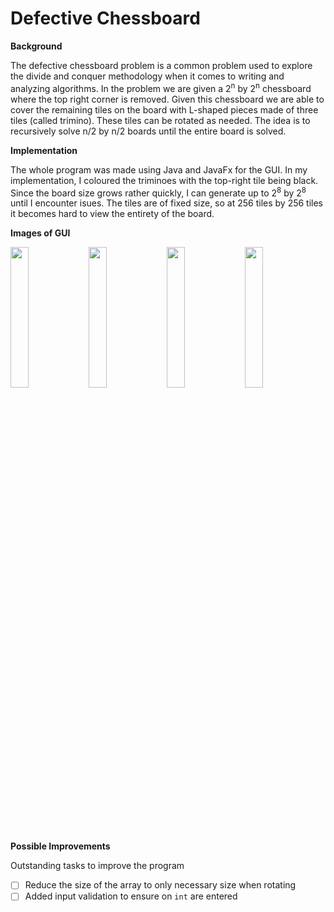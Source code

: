 # Defective Chessboard
**Background**

The defective chessboard problem is a common problem used to explore the divide and conquer methodology when it comes to writing and analyzing algorithms. In the problem we are given a 2<sup>n</sup> by 2<sup>n</sup> chessboard where the top right corner is removed. Given this chessboard we are able to cover the remaining tiles on the board with L-shaped pieces made of three tiles (called trimino). These tiles can be rotated as needed. The idea is to recursively solve n/2 by n/2 boards until the entire board is solved.  

**Implementation**

The whole program was made using Java and JavaFx for the GUI. In my implementation, I coloured the triminoes with the top-right tile being black. Since the board size grows rather quickly, I can generate up to 2<sup>8</sup> by 2<sup>8</sup> until I encounter isues. The tiles are of fixed size, so at 256 tiles by 256 tiles it becomes hard to view the entirety of the board. 

**Images of GUI**

<img src="https://user-images.githubusercontent.com/46686623/75642544-df5b8700-5c09-11ea-8ff1-bc90e621cb16.png" width=24%> <img src="https://user-images.githubusercontent.com/46686623/75642530-d36fc500-5c09-11ea-87b8-a25c6410a0b2.png" width="24%"> <img src="https://user-images.githubusercontent.com/46686623/75642552-ea161c00-5c09-11ea-91d9-87d9d8a21232.png" width="24%"> <img src="https://user-images.githubusercontent.com/46686623/75642559-eda9a300-5c09-11ea-870f-b496a4c5a453.png" width="24%">

**Possible Improvements**

Outstanding tasks to improve the program
- [ ] Reduce the size of the array to only necessary size when rotating
- [ ] Added input validation to ensure on `int` are entered
